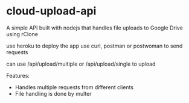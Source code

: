 # cloud-upload-api
A simple API built with nodejs that handles file uploads to Google Drive using rClone

use heroku to deploy the app
use curl, postman or postwoman to send requests

can use /api/upload/multiple or /api/upload/single to upload 

Features:
- Handles multiple requests from different clients
- File handling is done by multer
